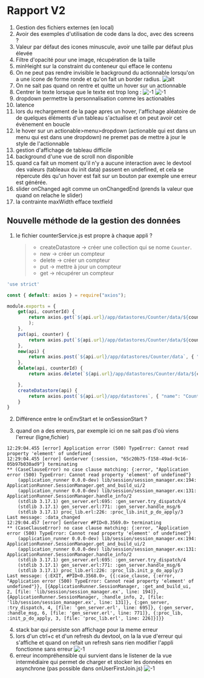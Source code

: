 # Rapport V2
1. Gestion des fichiers externes (en local)
2. Avoir des exemples d'utilisation de code dans la doc, avec des screens ? 
3. Valeur par défaut des icones minuscule, avoir une taille par défaut plus élevée
4. Filtre d'opacité pour une image, récupération de la taille
5. minHeight sur la constraint du conteneur qui efface le contenu
6. On ne peut pas rendre invisible le background du actionnable lorsqu'on a une icone de forme ronde et qu'on fait un border radius.
 ![alt](c4.png)
 7. On ne sait pas quand on rentre et quitte un hover sur un actionnable
 8. Centrer le texte lorsque que le texte est trop long :
![-1](c6.png)
![-1](c7.png)
9. dropdown permettre la personnalisation comme les actionables
10. latence 
11. lors du rechargement de la page apres un hover, l'affichage aléatoire de de quelques éléments d'un tableau s'actualise et on peut avoir cet évènement en boucle
12. le hover sur un actionable>menu>dropdown (actionable qui est dans un menu qui est dans une dropdown) ne premet pas de mettre à jour le style de l'actionnable
13. gestion d'affichage de tableau difficile
14. background d'une vue de scroll non disponible
15.  quand ca fait un moment qu'il n'y a aucune interaction avec le devtool des valeurs (tableaux du init data) passent en undefined, et cela se répercute dès qu'un hover est fait sur un bouton par exemple une erreur est générée.
16. slider onChanged agit comme un onChangedEnd (prends la valeur que quand on relache le slider)
17. la contrainte maxWidth efface textfield

## Nouvelle méthode de la gestion des données

1. le fichier counterService.js est propre à chaque appli ?
    > * createDatastore -> créer une collection qui se nome `Counter`.
    > * new -> créer un compteur 
    > * delete -> créer un compteur 
    > * put -> mettre à jour un compteur
    > * get -> récupérer un compteur
```js
'use strict'

const { default: axios } = require("axios");

module.exports = {
    get(api, counterId) {
        return axios.get(`${api.url}/app/datastores/Counter/data/${counterId}`, { headers: { Authorization: `Bearer ${api.token}` } }
        );
    },
    put(api, counter) {
        return axios.put(`${api.url}/app/datastores/Counter/data/${counter._id}`, counter, { headers: { Authorization: `Bearer ${api.token}` } });
    },
    new(api) {
        return axios.post(`${api.url}/app/datastores/Counter/data`, { "value": 0 }, { headers: { Authorization: `Bearer ${api.token}` } });
    },
    delete(api, counterId) {
        return axios.delete(`${api.url}/app/datastores/Counter/data/${counterId}`, { headers: { Authorization: `Bearer ${api.token}` } });

    },
    createDatastore(api) {
        return axios.post(`${api.url}/app/datastores`, { "name": "Counter" }, { headers: { Authorization: `Bearer ${api.token}` } });
    }
}

```

2. Différence entre le onEnvStart et le onSessionStart ?

3. quand on a des erreurs, par exemple ici on ne sait pas d'où viens l'erreur (ligne,fichier)
```
12:29:04.455 [error] Application error (500) TypeError: Cannot read property 'element' of undefined
12:29:04.455 [error] GenServer {:session, "65c20b75-f158-49ad-9c16-05b97b030ad9"} terminating
** (CaseClauseError) no case clause matching: {:error, "Application error (500) TypeError: Cannot read property 'element' of undefined"}
    (application_runner 0.0.0-dev) lib/session/session_manager.ex:194: ApplicationRunner.SessionManager.get_and_build_ui/2
    (application_runner 0.0.0-dev) lib/session/session_manager.ex:131: ApplicationRunner.SessionManager.handle_info/2
    (stdlib 3.17.1) gen_server.erl:695: :gen_server.try_dispatch/4
    (stdlib 3.17.1) gen_server.erl:771: :gen_server.handle_msg/6
    (stdlib 3.17.1) proc_lib.erl:226: :proc_lib.init_p_do_apply/3
Last message: :data_changed
12:29:04.457 [error] GenServer #PID<0.3569.0> terminating
** (CaseClauseError) no case clause matching: {:error, "Application error (500) TypeError: Cannot read property 'element' of undefined"}
    (application_runner 0.0.0-dev) lib/session/session_manager.ex:194: ApplicationRunner.SessionManager.get_and_build_ui/2
    (application_runner 0.0.0-dev) lib/session/session_manager.ex:131: ApplicationRunner.SessionManager.handle_info/2
    (stdlib 3.17.1) gen_server.erl:695: :gen_server.try_dispatch/4
    (stdlib 3.17.1) gen_server.erl:771: :gen_server.handle_msg/6
    (stdlib 3.17.1) proc_lib.erl:226: :proc_lib.init_p_do_apply/3
Last message: {:EXIT, #PID<0.3568.0>, {{:case_clause, {:error, "Application error (500) TypeError: Cannot read property 'element' of undefined"}}, [{ApplicationRunner.SessionManager, :get_and_build_ui, 2, [file: 'lib/session/session_manager.ex', line: 194]}, {ApplicationRunner.SessionManager, :handle_info, 2, [file: 'lib/session/session_manager.ex', line: 131]}, {:gen_server, :try_dispatch, 4, [file: 'gen_server.erl', line: 695]}, {:gen_server, :handle_msg, 6, [file: 'gen_server.erl', line: 771]}, {:proc_lib, :init_p_do_apply, 3, [file: 'proc_lib.erl', line: 226]}]}}
```
4. stack bar qui persiste son affichage pour la meme erreur
5. lors d'un ctrl+c et d'un refresh du devtool, on la la vue d'erreur qui s'affiche et quand on refait un refresh sans rien modifier l'appli fonctionne sans erreur
![-1](c6.png)
5. erreur incompréhensible qui survient dans le listener de la vue intermédiaire qui permet de charger et stocker les données en asynchrone (pas possible dans onUserFirstJoin.js)
![-1](c11.png)

<!---->